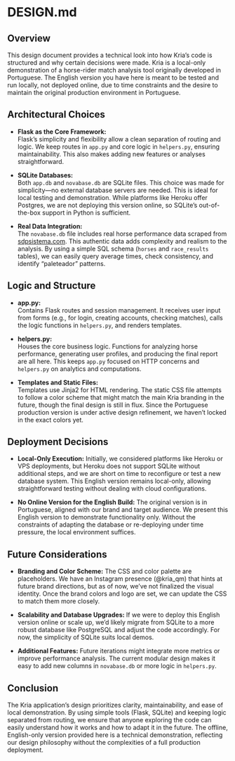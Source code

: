 # DESIGN.md

## Overview

This design document provides a technical look into how Kria’s code is structured and why certain decisions were made. Kria is a local-only demonstration of a horse-rider match analysis tool originally developed in Portuguese. The English version you have here is meant to be tested and run locally, not deployed online, due to time constraints and the desire to maintain the original production environment in Portuguese.

## Architectural Choices

- **Flask as the Core Framework:**  
  Flask’s simplicity and flexibility allow a clean separation of routing and logic. We keep routes in `app.py` and core logic in `helpers.py`, ensuring maintainability. This also makes adding new features or analyses straightforward.

- **SQLite Databases:**  
  Both `app.db` and `novabase.db` are SQLite files. This choice was made for simplicity—no external database servers are needed. This is ideal for local testing and demonstration. While platforms like Heroku offer Postgres, we are not deploying this version online, so SQLite’s out-of-the-box support in Python is sufficient.

- **Real Data Integration:**  
  The `novabase.db` file includes real horse performance data scraped from [sdpsistema.com](https://www.sdpsistema.com). This authentic data adds complexity and realism to the analysis. By using a simple SQL schema (`horses` and `race_results` tables), we can easily query average times, check consistency, and identify “paleteador” patterns.

## Logic and Structure

- **app.py:**  
  Contains Flask routes and session management. It receives user input from forms (e.g., for login, creating accounts, checking matches), calls the logic functions in `helpers.py`, and renders templates.

- **helpers.py:**  
  Houses the core business logic. Functions for analyzing horse performance, generating user profiles, and producing the final report are all here. This keeps `app.py` focused on HTTP concerns and `helpers.py` on analytics and computations.

- **Templates and Static Files:**  
  Templates use Jinja2 for HTML rendering. The static CSS file attempts to follow a color scheme that might match the main Kria branding in the future, though the final design is still in flux. Since the Portuguese production version is under active design refinement, we haven’t locked in the exact colors yet.

## Deployment Decisions

- **Local-Only Execution:**
  Initially, we considered platforms like Heroku or VPS deployments, but Heroku does not support SQLite without additional steps, and we are short on time to reconfigure or test a new database system. This English version remains local-only, allowing straightforward testing without dealing with cloud configurations.

- **No Online Version for the English Build:**
  The original version is in Portuguese, aligned with our brand and target audience. We present this English version to demonstrate functionality only. Without the constraints of adapting the database or re-deploying under time pressure, the local environment suffices.

## Future Considerations

- **Branding and Color Scheme:**
  The CSS and color palette are placeholders. We have an Instagram presence (@kria_qm) that hints at future brand directions, but as of now, we’ve not finalized the visual identity. Once the brand colors and logo are set, we can update the CSS to match them more closely.

- **Scalability and Database Upgrades:**
  If we were to deploy this English version online or scale up, we’d likely migrate from SQLite to a more robust database like PostgreSQL and adjust the code accordingly. For now, the simplicity of SQLite suits local demos.

- **Additional Features:**
  Future iterations might integrate more metrics or improve performance analysis. The current modular design makes it easy to add new columns in `novabase.db` or more logic in `helpers.py`.

## Conclusion

The Kria application’s design prioritizes clarity, maintainability, and ease of local demonstration. By using simple tools (Flask, SQLite) and keeping logic separated from routing, we ensure that anyone exploring the code can easily understand how it works and how to adapt it in the future. The offline, English-only version provided here is a technical demonstration, reflecting our design philosophy without the complexities of a full production deployment.
